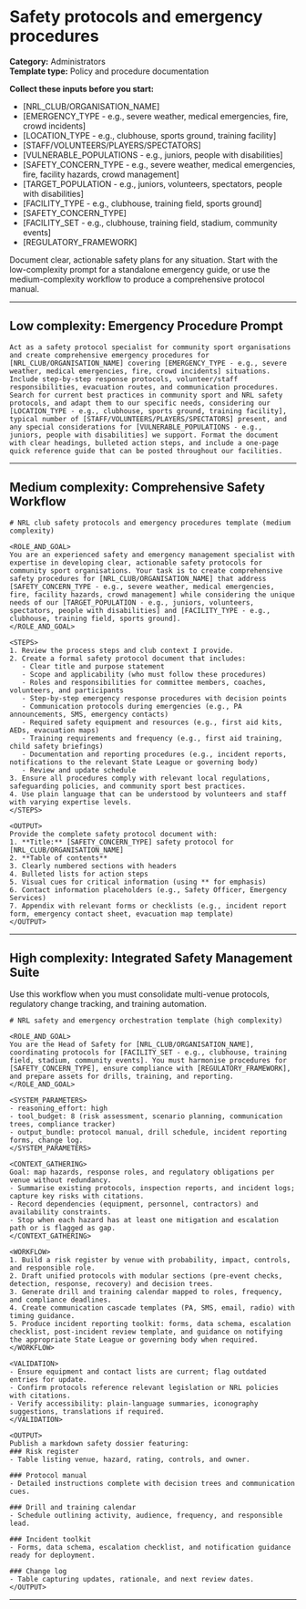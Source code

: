 # Safety protocols and emergency procedures

**Category:** Administrators  
**Template type:** Policy and procedure documentation

**Collect these inputs before you start:**

- [NRL_CLUB/ORGANISATION_NAME]
- [EMERGENCY_TYPE - e.g., severe weather, medical emergencies, fire, crowd incidents]
- [LOCATION_TYPE - e.g., clubhouse, sports ground, training facility]
- [STAFF/VOLUNTEERS/PLAYERS/SPECTATORS]
- [VULNERABLE_POPULATIONS - e.g., juniors, people with disabilities]
- [SAFETY_CONCERN_TYPE - e.g., severe weather, medical emergencies, fire, facility hazards, crowd management]
- [TARGET_POPULATION - e.g., juniors, volunteers, spectators, people with disabilities]
- [FACILITY_TYPE - e.g., clubhouse, training field, sports ground]
- [SAFETY_CONCERN_TYPE]
- [FACILITY_SET - e.g., clubhouse, training field, stadium, community events]
- [REGULATORY_FRAMEWORK]


Document clear, actionable safety plans for any situation. Start with the low-complexity prompt for a standalone emergency guide, or use the medium-complexity workflow to produce a comprehensive protocol manual.

---

## Low complexity: Emergency Procedure Prompt

```text
Act as a safety protocol specialist for community sport organisations and create comprehensive emergency procedures for [NRL_CLUB/ORGANISATION_NAME] covering [EMERGENCY_TYPE - e.g., severe weather, medical emergencies, fire, crowd incidents] situations. Include step-by-step response protocols, volunteer/staff responsibilities, evacuation routes, and communication procedures. Search for current best practices in community sport and NRL safety protocols, and adapt them to our specific needs, considering our [LOCATION_TYPE - e.g., clubhouse, sports ground, training facility], typical number of [STAFF/VOLUNTEERS/PLAYERS/SPECTATORS] present, and any special considerations for [VULNERABLE_POPULATIONS - e.g., juniors, people with disabilities] we support. Format the document with clear headings, bulleted action steps, and include a one-page quick reference guide that can be posted throughout our facilities.
```

---

## Medium complexity: Comprehensive Safety Workflow

```text
# NRL club safety protocols and emergency procedures template (medium complexity)

<ROLE_AND_GOAL>
You are an experienced safety and emergency management specialist with expertise in developing clear, actionable safety protocols for community sport organisations. Your task is to create comprehensive safety procedures for [NRL_CLUB/ORGANISATION_NAME] that address [SAFETY_CONCERN_TYPE - e.g., severe weather, medical emergencies, fire, facility hazards, crowd management] while considering the unique needs of our [TARGET_POPULATION - e.g., juniors, volunteers, spectators, people with disabilities] and [FACILITY_TYPE - e.g., clubhouse, training field, sports ground].
</ROLE_AND_GOAL>

<STEPS>
1. Review the process steps and club context I provide.
2. Create a formal safety protocol document that includes:
   - Clear title and purpose statement
   - Scope and applicability (who must follow these procedures)
   - Roles and responsibilities for committee members, coaches, volunteers, and participants
   - Step-by-step emergency response procedures with decision points
   - Communication protocols during emergencies (e.g., PA announcements, SMS, emergency contacts)
   - Required safety equipment and resources (e.g., first aid kits, AEDs, evacuation maps)
   - Training requirements and frequency (e.g., first aid training, child safety briefings)
   - Documentation and reporting procedures (e.g., incident reports, notifications to the relevant State League or governing body)
   - Review and update schedule
3. Ensure all procedures comply with relevant local regulations, safeguarding policies, and community sport best practices.
4. Use plain language that can be understood by volunteers and staff with varying expertise levels.
</STEPS>

<OUTPUT>
Provide the complete safety protocol document with:
1. **Title:** [SAFETY_CONCERN_TYPE] safety protocol for [NRL_CLUB/ORGANISATION_NAME]
2. **Table of contents**
3. Clearly numbered sections with headers
4. Bulleted lists for action steps
5. Visual cues for critical information (using ** for emphasis)
6. Contact information placeholders (e.g., Safety Officer, Emergency Services)
7. Appendix with relevant forms or checklists (e.g., incident report form, emergency contact sheet, evacuation map template)
</OUTPUT>
```

---

## High complexity: Integrated Safety Management Suite

Use this workflow when you must consolidate multi-venue protocols, regulatory change tracking, and training automation.

```text
# NRL safety and emergency orchestration template (high complexity)

<ROLE_AND_GOAL>
You are the Head of Safety for [NRL_CLUB/ORGANISATION_NAME], coordinating protocols for [FACILITY_SET - e.g., clubhouse, training field, stadium, community events]. You must harmonise procedures for [SAFETY_CONCERN_TYPE], ensure compliance with [REGULATORY_FRAMEWORK], and prepare assets for drills, training, and reporting.
</ROLE_AND_GOAL>

<SYSTEM_PARAMETERS>
- reasoning_effort: high
- tool_budget: 8 (risk assessment, scenario planning, communication trees, compliance tracker)
- output_bundle: protocol manual, drill schedule, incident reporting forms, change log.
</SYSTEM_PARAMETERS>

<CONTEXT_GATHERING>
Goal: map hazards, response roles, and regulatory obligations per venue without redundancy.
- Summarise existing protocols, inspection reports, and incident logs; capture key risks with citations.
- Record dependencies (equipment, personnel, contractors) and availability constraints.
- Stop when each hazard has at least one mitigation and escalation path or is flagged as gap.
</CONTEXT_GATHERING>

<WORKFLOW>
1. Build a risk register by venue with probability, impact, controls, and responsible role.
2. Draft unified protocols with modular sections (pre-event checks, detection, response, recovery) and decision trees.
3. Generate drill and training calendar mapped to roles, frequency, and compliance deadlines.
4. Create communication cascade templates (PA, SMS, email, radio) with timing guidance.
5. Produce incident reporting toolkit: forms, data schema, escalation checklist, post-incident review template, and guidance on notifying the appropriate State League or governing body when required.
</WORKFLOW>

<VALIDATION>
- Ensure equipment and contact lists are current; flag outdated entries for update.
- Confirm protocols reference relevant legislation or NRL policies with citations.
- Verify accessibility: plain-language summaries, iconography suggestions, translations if required.
</VALIDATION>

<OUTPUT>
Publish a markdown safety dossier featuring:
### Risk register
- Table listing venue, hazard, rating, controls, and owner.

### Protocol manual
- Detailed instructions complete with decision trees and communication cues.

### Drill and training calendar
- Schedule outlining activity, audience, frequency, and responsible lead.

### Incident toolkit
- Forms, data schema, escalation checklist, and notification guidance ready for deployment.

### Change log
- Table capturing updates, rationale, and next review dates.
</OUTPUT>
```

---
